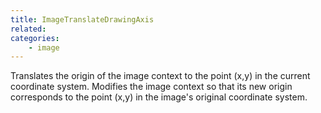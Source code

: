 ```yaml
---
title: ImageTranslateDrawingAxis
related:
categories:
    - image
---
```


Translates the origin of the image context to the point (x,y) in the current coordinate system.
		Modifies the image context so that its new origin corresponds to the point (x,y) in the image's original coordinate system.